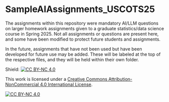 # SampleAIAssignments_USCOTS25
The assignments within this repository were mandatory AI/LLM questions on larger homework assignments given to a graduate statistics/data science course in Spring 2025. Not all assignments or questions are present here, and some have been modified to protect future students and assignments. 

In the future, assignments that have not been used but have been developed for future use may be added. These will be labeled at the top of the respective files, and they will be held within their own folder.


Shield: [![CC BY-NC 4.0][cc-by-nc-shield]][cc-by-nc]

This work is licensed under a
[Creative Commons Attribution-NonCommercial 4.0 International License][cc-by-nc].

[![CC BY-NC 4.0][cc-by-nc-image]][cc-by-nc]

[cc-by-nc]: https://creativecommons.org/licenses/by-nc/4.0/
[cc-by-nc-image]: https://licensebuttons.net/l/by-nc/4.0/88x31.png
[cc-by-nc-shield]: https://img.shields.io/badge/License-CC%20BY--NC%204.0-lightgrey.svg

